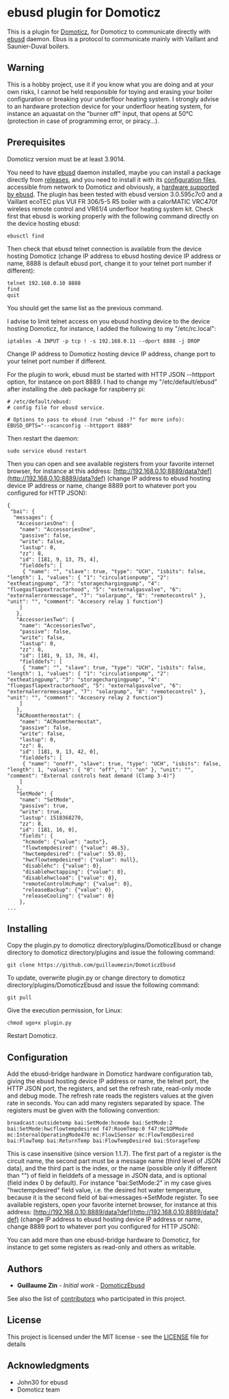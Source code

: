 # ebusd plugin for Domoticz

This is a plugin for [Domoticz](https://domoticz.com), for Domoticz to communicate directly with [ebusd](https://github.com/john30/ebusd) daemon. Ebus is a protocol to communicate mainly with Vaillant and Saunier-Duval boilers.

## Warning

This is a hobby project, use it if you know what you are doing and at your own risks, I cannot be held responsible for toying and erasing your boiler configuration or breaking your underfloor heating system. I strongly advise to an hardware protection device for your underfloor heating system, for instance an aquastat on the "burner off" input, that opens at 50°C (protection in case of programming error, or piracy...).

## Prerequisites

Domoticz version must be at least 3.9014.

You need to have [ebusd](https://github.com/john30/ebusd) daemon installed, maybe you can install a package directly from [releases](https://github.com/john30/ebusd/releases), and you need to install it with its [configuration files](https://github.com/john30/ebusd-configuration), accessible from network to Domoticz and obviously, a [hardware supported by ebusd](https://github.com/john30/ebusd/wiki/6.-Hardware).
The plugin has been tested with ebusd version 3.0.595c7c0 and a Vaillant ecoTEC plus VUI FR 306/5-5 R5 boiler with a calorMATIC VRC470f wireless remote control and VR61/4 underfloor heating system kit.
Check first that ebusd is working properly with the following command directly on the device hosting ebusd:
```
ebusctl find
```

Then check that ebusd telnet connection is available from the device hosting Domoticz (change IP address to ebusd hosting device IP address or name, 8888 is default ebusd port, change it to your telnet port number if different):
```
telnet 192.168.0.10 8888
find
quit
```
You should get the same list as the previous command.

I advise to limit telnet access on you ebusd hosting device to the device hosting Domoticz, for instance, I added the following to my "/etc/rc.local":
```
iptables -A INPUT -p tcp ! -s 192.168.0.11 --dport 8888 -j DROP

```
Change IP address to Domoticz hosting device IP address, change port to your telnet port number if different. 

For the plugin to work, ebusd must be started with HTTP JSON --httpport option, for instance on port 8889. I had to change my "/etc/default/ebusd" after installing the .deb package for raspberry pi:

```
# /etc/default/ebusd:
# config file for ebusd service.

# Options to pass to ebusd (run "ebusd -?" for more info):
EBUSD_OPTS="--scanconfig --httpport 8889"
```

Then restart the daemon:
```
sudo service ebusd restart
```

Then you can open and see available registers from your favorite internet browser, for instance at this address: [http://192.168.0.10:8889/data?def](http://192.168.0.10:8889/data?def) (change IP address to ebusd hosting device IP address or name, change 8889 port to whatever port you configured for HTTP JSON):
```
{
 "bai": {
  "messages": {
   "AccessoriesOne": {
    "name": "AccessoriesOne",
    "passive": false,
    "write": false,
    "lastup": 0,
    "zz": 8,
    "id": [181, 9, 13, 75, 4],
    "fielddefs": [
     { "name": "", "slave": true, "type": "UCH", "isbits": false, "length": 1, "values": { "1": "circulationpump", "2": "extheatingpump", "3": "storagechargingpump", "4": "fluegasflapextractorhood", "5": "externalgasvalve", "6": "externalerrormessage", "7": "solarpump", "8": "remotecontrol" }, "unit": "", "comment": "Accesory relay 1 function"}
    ]
   },
   "AccessoriesTwo": {
    "name": "AccessoriesTwo",
    "passive": false,
    "write": false,
    "lastup": 0,
    "zz": 8,
    "id": [181, 9, 13, 76, 4],
    "fielddefs": [
     { "name": "", "slave": true, "type": "UCH", "isbits": false, "length": 1, "values": { "1": "circulationpump", "2": "extheatingpump", "3": "storagechargingpump", "4": "fluegasflapextractorhood", "5": "externalgasvalve", "6": "externalerrormessage", "7": "solarpump", "8": "remotecontrol" }, "unit": "", "comment": "Accesory relay 2 function"}
    ]
   },
   "ACRoomthermostat": {
    "name": "ACRoomthermostat",
    "passive": false,
    "write": false,
    "lastup": 0,
    "zz": 8,
    "id": [181, 9, 13, 42, 0],
    "fielddefs": [
     { "name": "onoff", "slave": true, "type": "UCH", "isbits": false, "length": 1, "values": { "0": "off", "1": "on" }, "unit": "", "comment": "External controls heat demand (Clamp 3-4)"}
    ]
   },
   "SetMode": {
    "name": "SetMode",
    "passive": true,
    "write": true,
    "lastup": 1518368270,
    "zz": 8,
    "id": [181, 16, 0],
    "fields": {
     "hcmode": {"value": "auto"},
     "flowtempdesired": {"value": 46.5},
     "hwctempdesired": {"value": 55.0},
     "hwcflowtempdesired": {"value": null},
     "disablehc": {"value": 0},
     "disablehwctapping": {"value": 0},
     "disablehwcload": {"value": 0},
     "remoteControlHcPump": {"value": 0},
     "releaseBackup": {"value": 0},
     "releaseCooling": {"value": 0}
    },
...
```

## Installing

Copy the plugin.py to domoticz directory/plugins/DomoticzEbusd or change directory to domoticz directory/plugins and issue the following command:

```
git clone https://github.com/guillaumezin/DomoticzEbusd
```

To update, overwrite plugin.py or change directory to domoticz directory/plugins/DomoticzEbusd and issue the following command:
```
git pull
```

Give the execution permission, for Linux:
```
chmod ugo+x plugin.py
```

Restart Domoticz.

## Configuration
Add the ebusd-bridge hardware in Domoticz hardware configuration tab, giving the ebusd hosting device IP address or name, the telnet port, the HTTP JSON port, the registers, and set the refresh rate, read-only mode and debug mode. The refresh rate reads the registers values at the given rate in seconds. You can add many registers separated by space. The registers must be given with the following convention:
```
broadcast:outsidetemp bai:SetMode:hcmode bai:SetMode:2 bai:SetMode:hwcflowtempdesired f47:RoomTemp:0 f47:Hc1OPMode mc:InternalOperatingMode470 mc:Flow1Sensor mc:FlowTempDesired bai:FlowTemp bai:ReturnTemp bai:FlowTempDesired bai:StorageTemp
```
This is case insensitive (since version 1.1.7). The first part of a register is the circuit name, the second part must be a message name (third level of JSON data), and the third part is the index, or the name (possible only if different than "") of field in fielddefs of a message in JSON data, and is optional (field index 0 by default). For instance "bai:SetMode:2" in my case gives "hwctempdesired" field value, i.e. the desired hot water  temperature, because it is the second field of bai->messages->SetMode register. To see available registers, open your favorite internet browser, for instance at this address: [http://192.168.0.10:8889/data?def](http://192.168.0.10:8889/data?def) (change IP address to ebusd hosting device IP address or name, change 8889 port to whatever port you configured for HTTP JSON):

You can add more than one ebusd-bridge hardware to Domoticz, for instance to get some registers as read-only and others as writable.

## Authors

* **Guillaume Zin** - *Initial work* - [DomoticzEbusd](https://github.com/guillaumezin/DomoticzEbusd)

See also the list of [contributors](https://github.com/guillaumezin/DomoticzEbusd/contributors) who participated in this project.

## License

This project is licensed under the MIT license - see the [LICENSE](LICENSE) file for details

## Acknowledgments

* John30 for ebusd
* Domoticz team
